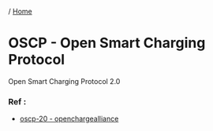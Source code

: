 / [Home](index.md)

# OSCP - Open Smart Charging Protocol


Open Smart Charging Protocol 2.0


### Ref :

  * [oscp-20 -  openchargealliance](https://www.openchargealliance.org/protocols/oscp-20/)
